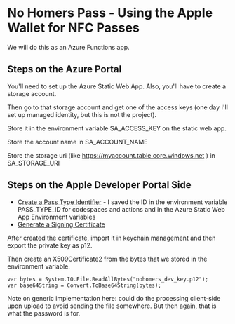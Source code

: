 # No Homers Pass - Using the Apple Wallet for NFC Passes
We will do this as an Azure Functions app.

## Steps on the Azure Portal
You'll need to set up the Azure Static Web App. Also, you'll have to create a storage account.

Then go to that storage account and get one of the access keys (one day I'll set up managed identity, but this is not the project).

Store it in the environment variable SA_ACCESS_KEY on the static web app.

Store the account name in SA_ACCOUNT_NAME

Store the storage uri (like https://myaccount.table.core.windows.net ) in SA_STORAGE_URI

## Steps on the Apple Developer Portal Side

 - [Create a Pass Type Identifier](https://developer.apple.com/documentation/walletpasses/building-a-pass) - I saved the ID in the environment variable PASS_TYPE_ID for codespaces and actions and in the Azure Static Web App Environment variables
 - [Generate a Signing Certificate](https://developer.apple.com/documentation/walletpasses/building-a-pass#Generate-a-Signing-Certificate)

 After created the certificate, import it in keychain management and then export the private key as p12.

 Then create an X509Certificate2 from the bytes that we stored in the environment variable.

    var bytes = System.IO.File.ReadAllBytes("nohomers_dev_key.p12");
    var base64String = Convert.ToBase64String(bytes);

Note on generic implementation here: could do the processing client-side upon upload to avoid sending the file somewhere. But then again, that is what the password is for.

